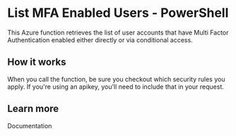 # List MFA Enabled Users - PowerShell

This Azure function retrieves the list of user accounts that have Multi Factor Authentication enabled either directly or via conditional access.

## How it works

When you call the function, be sure you checkout which security rules you apply. If you're using an apikey, you'll need to include that in your request.

## Learn more

<TODO> Documentation